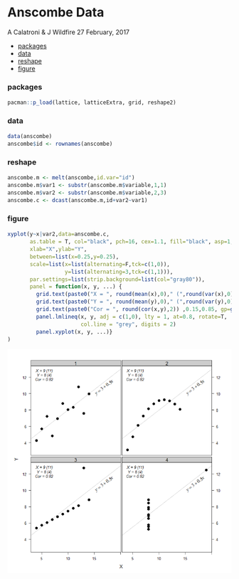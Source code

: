Anscombe Data
================
A Calatroni & J Wildfire
27 February, 2017

-   [packages](#packages)
-   [data](#data)
-   [reshape](#reshape)
-   [figure](#figure)

### packages

``` r
pacman::p_load(lattice, latticeExtra, grid, reshape2)
```

### data

``` r
data(anscombe)
anscombe$id <- rownames(anscombe)
```

### reshape

``` r
anscombe.m <- melt(anscombe,id.var="id")
anscombe.m$var1 <- substr(anscombe.m$variable,1,1)
anscombe.m$var2 <- substr(anscombe.m$variable,2,3)
anscombe.c <- dcast(anscombe.m,id+var2~var1)
```

### figure

``` r
xyplot(y~x|var2,data=anscombe.c,
       as.table = T, col="black", pch=16, cex=1.1, fill="black", asp=1,
       xlab="X",ylab="Y",
       between=list(x=0.25,y=0.25),
       scale=list(x=list(alternating=F,tck=c(1,0)),
                  y=list(alternating=3,tck=c(1,1))),
       par.settings=list(strip.background=list(col="gray80")),
       panel = function(x, y, ...) {
         grid.text(paste0("X = ", round(mean(x),0)," (",round(var(x),0),")") ,0.15,0.95, gp=gpar(cex=0.80, font=3))
         grid.text(paste0("Y = ", round(mean(y),0)," (",round(var(y),0),")") ,0.15,0.90, gp=gpar(cex=0.80, font=3))
         grid.text(paste0("Cor = ", round(cor(x,y),2)) ,0.15,0.85, gp=gpar(cex=0.80, font=3))
         panel.lmlineq(x, y, adj = c(1,0), lty = 1, at=0.8, rotate=T,
                       col.line = "grey", digits = 2)
         panel.xyplot(x, y, ...)}
)
```

![](anscombe_files/figure-markdown_github/unnamed-chunk-4-1.png)
